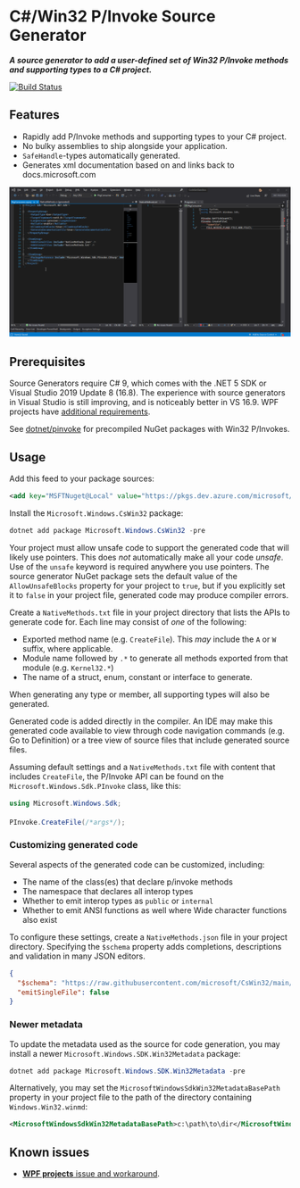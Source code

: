 # C#/Win32 P/Invoke Source Generator

***A source generator to add a user-defined set of Win32 P/Invoke methods and supporting types to a C# project.***

[![Build Status](https://dev.azure.com/microsoft/Dart/_apis/build/status/microsoft.CsWin32?branchName=main)](https://dev.azure.com/microsoft/Dart/_build/latest?definitionId=60888&branchName=main)

## Features

* Rapidly add P/Invoke methods and supporting types to your C# project.
* No bulky assemblies to ship alongside your application.
* `SafeHandle`-types automatically generated.
* Generates xml documentation based on and links back to docs.microsoft.com

![Animation demonstrating p/invoke code generation](doc/demo.gif)

## Prerequisites

Source Generators require C# 9, which comes with the .NET 5 SDK or Visual Studio 2019 Update 8 (16.8).
The experience with source generators in Visual Studio is still improving, and is noticeably better in VS 16.9. WPF projects have [additional requirements](https://github.com/microsoft/CsWin32/issues/7).

See [dotnet/pinvoke](https://github.com/dotnet/pinvoke) for precompiled NuGet packages with Win32 P/Invokes.

## Usage

Add this feed to your package sources:

```xml
<add key="MSFTNuget@Local" value="https://pkgs.dev.azure.com/microsoft/_packaging/MSFTNuget%40Local/nuget/v3/index.json" />
```

Install the `Microsoft.Windows.CsWin32` package:

```ps1
dotnet add package Microsoft.Windows.CsWin32 -pre
```

Your project must allow unsafe code to support the generated code that will likely use pointers.
This does *not* automatically make all your code *unsafe*.
Use of the `unsafe` keyword is required anywhere you use pointers.
The source generator NuGet package sets the default value of the `AllowUnsafeBlocks` property for your project to `true`,
but if you explicitly set it to `false` in your project file, generated code may produce compiler errors.

Create a `NativeMethods.txt` file in your project directory that lists the APIs to generate code for.
Each line may consist of *one* of the following:

* Exported method name (e.g. `CreateFile`). This *may* include the `A` or `W` suffix, where applicable.
* Module name followed by `.*` to generate all methods exported from that module (e.g. `Kernel32.*`)
* The name of a struct, enum, constant or interface to generate.

When generating any type or member, all supporting types will also be generated.

Generated code is added directly in the compiler.
An IDE may make this generated code available to view through code navigation commands (e.g. Go to Definition) or a tree view of source files that include generated source files.

Assuming default settings and a `NativeMethods.txt` file with content that includes `CreateFile`, the P/Invoke API can be found on the `Microsoft.Windows.Sdk.PInvoke` class, like this:

```cs
using Microsoft.Windows.Sdk;

PInvoke.CreateFile(/*args*/);
```

### Customizing generated code

Several aspects of the generated code can be customized, including:

* The name of the class(es) that declare p/invoke methods
* The namespace that declares all interop types
* Whether to emit interop types as `public` or `internal`
* Whether to emit ANSI functions as well where Wide character functions also exist

To configure these settings, create a `NativeMethods.json` file in your project directory.
Specifying the `$schema` property adds completions, descriptions and validation in many JSON editors.

```json
{
  "$schema": "https://raw.githubusercontent.com/microsoft/CsWin32/main/src/Microsoft.Windows.CsWin32/settings.schema.json",
  "emitSingleFile": false
}
```

### Newer metadata

To update the metadata used as the source for code generation, you may install a newer `Microsoft.Windows.SDK.Win32Metadata` package:

```ps1
dotnet add package Microsoft.Windows.SDK.Win32Metadata -pre
```

Alternatively, you may set the `MicrosoftWindowsSdkWin32MetadataBasePath` property in your project file to the path of the directory containing `Windows.Win32.winmd`:

```xml
<MicrosoftWindowsSdkWin32MetadataBasePath>c:\path\to\dir</MicrosoftWindowsSdkWin32MetadataBasePath>
```

## Known issues

- [**WPF projects** issue and workaround](https://github.com/microsoft/CsWin32/issues/7).
